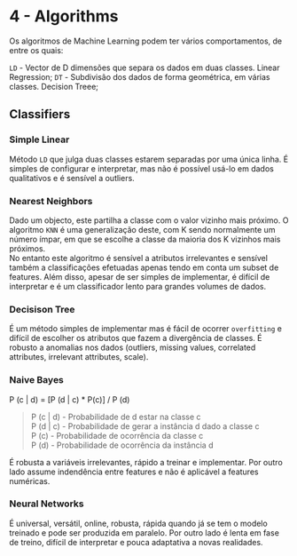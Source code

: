 # 4 - Algorithms

Os algoritmos de Machine Learning podem ter vários comportamentos, de entre os quais:

`LD` - Vector de D dimensões que separa os dados em duas classes. Linear Regression;
`DT` - Subdivisão dos dados de forma geométrica, em várias classes. Decision Treee;

## Classifiers

### Simple Linear

Método `LD` que julga duas classes estarem separadas por uma única linha. É simples de configurar e interpretar, mas não é possível usá-lo em dados qualitativos e é sensível a outliers.

### Nearest Neighbors

Dado um objecto, este partilha a classe com o valor vizinho mais próximo. O algoritmo `KNN` é uma generalização deste, com K sendo normalmente um número ímpar, em que se escolhe a classe da maioria dos K vizinhos mais próximos. <br>
No entanto este algoritmo é sensível a atributos irrelevantes e sensível também a classificações efetuadas apenas tendo em conta um subset de features. Além disso, apesar de ser simples de implementar, é difícil de interpretar e é um classificador lento para grandes volumes de dados.

### Decisison Tree

É um método simples de implementar mas é fácil de ocorrer `overfitting` e difícil de escolher os atributos que fazem a divergência de classes. É robusto a anomalias nos dados (outliers, missing values, correlated attributes, irrelevant attributes, scale).

### Naive Bayes

P (c | d) = [P (d | c) * P(c)] / P (d)

> P (c | d) - Probabilidade de d estar na classe c <br>
> P (d | c) - Probabilidade de gerar a instância d dado a classe c <br>
> P (c) - Probabilidade de ocorrência da classe c <br>
> P (d) - Probabilidade de ocorrência da instância d <br>

É robusta a variáveis irrelevantes, rápido a treinar e implementar. Por outro lado assume indendência entre features e não é aplicável a features numéricas.

### Neural Networks

É universal, versátil, online, robusta, rápida quando já se tem o modelo treinado e pode ser produzida em paralelo. Por outro lado é lenta em fase de treino, difícil de interpretar e pouca adaptativa a novas realidades.


